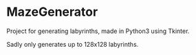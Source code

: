 # MazeGenerator

Project for generating labyrinths, made in Python3 using Tkinter.

Sadly only generates up to 128x128 labyrinths.